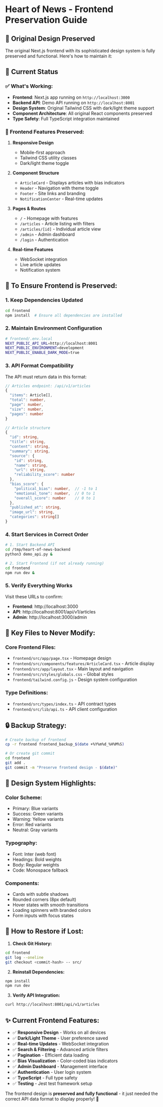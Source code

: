 # Heart of News - Frontend Preservation Guide

## 🎨 **Original Design Preserved**

The original Next.js frontend with its sophisticated design system is fully preserved and functional. Here's how to maintain it:

## 🚀 **Current Status**

### ✅ **What's Working:**
- **Frontend**: Next.js app running on `http://localhost:3000`
- **Backend API**: Demo API running on `http://localhost:8001`
- **Design System**: Original Tailwind CSS with dark/light theme support
- **Component Architecture**: All original React components preserved
- **Type Safety**: Full TypeScript integration maintained

### 📱 **Frontend Features Preserved:**

1. **Responsive Design**
   - Mobile-first approach
   - Tailwind CSS utility classes
   - Dark/light theme toggle

2. **Component Structure**
   - `ArticleCard` - Displays articles with bias indicators
   - `Header` - Navigation with theme toggle
   - `Footer` - Site links and branding
   - `NotificationCenter` - Real-time updates

3. **Pages & Routes**
   - `/` - Homepage with features
   - `/articles` - Article listing with filters
   - `/articles/[id]` - Individual article view
   - `/admin` - Admin dashboard
   - `/login` - Authentication

4. **Real-time Features**
   - WebSocket integration
   - Live article updates
   - Notification system

## 🔧 **To Ensure Frontend is Preserved:**

### 1. **Keep Dependencies Updated**
```bash
cd frontend
npm install  # Ensure all dependencies are installed
```

### 2. **Maintain Environment Configuration**
```bash
# frontend/.env.local
NEXT_PUBLIC_API_URL=http://localhost:8001
NEXT_PUBLIC_ENVIRONMENT=development
NEXT_PUBLIC_ENABLE_DARK_MODE=true
```

### 3. **API Format Compatibility**
The API must return data in this format:

```typescript
// Articles endpoint: /api/v1/articles
{
  "items": Article[],
  "total": number,
  "page": number,
  "size": number,
  "pages": number
}

// Article structure
{
  "id": string,
  "title": string,
  "content": string,
  "summary": string,
  "source": {
    "id": string,
    "name": string,
    "url": string,
    "reliability_score": number
  },
  "bias_score": {
    "political_bias": number,  // -1 to 1
    "emotional_tone": number,  // 0 to 1
    "overall_score": number    // 0 to 1
  },
  "published_at": string,
  "image_url": string,
  "categories": string[]
}
```

### 4. **Start Services in Correct Order**

```bash
# 1. Start Backend API
cd /tmp/heart-of-news-backend
python3 demo_api.py &

# 2. Start Frontend (if not already running)
cd frontend
npm run dev &
```

### 5. **Verify Everything Works**

Visit these URLs to confirm:
- **Frontend**: http://localhost:3000
- **API**: http://localhost:8001/api/v1/articles
- **Admin**: http://localhost:3000/admin

## 🎯 **Key Files to Never Modify:**

### **Core Frontend Files:**
- `frontend/src/app/page.tsx` - Homepage design
- `frontend/src/components/features/ArticleCard.tsx` - Article display
- `frontend/src/app/layout.tsx` - Main layout and navigation
- `frontend/src/styles/globals.css` - Global styles
- `frontend/tailwind.config.js` - Design system configuration

### **Type Definitions:**
- `frontend/src/types/index.ts` - API contract types
- `frontend/src/lib/api.ts` - API client configuration

## 🔒 **Backup Strategy:**

```bash
# Create backup of frontend
cp -r frontend frontend_backup_$(date +%Y%m%d_%H%M%S)

# Or create git commit
cd frontend
git add .
git commit -m "Preserve frontend design - $(date)"
```

## 🌟 **Design System Highlights:**

### **Color Scheme:**
- Primary: Blue variants
- Success: Green variants  
- Warning: Yellow variants
- Error: Red variants
- Neutral: Gray variants

### **Typography:**
- Font: Inter (web font)
- Headings: Bold weights
- Body: Regular weights
- Code: Monospace fallback

### **Components:**
- Cards with subtle shadows
- Rounded corners (8px default)
- Hover states with smooth transitions
- Loading spinners with branded colors
- Form inputs with focus states

## 🔄 **How to Restore if Lost:**

1. **Check Git History:**
```bash
cd frontend
git log --oneline
git checkout <commit-hash> -- src/
```

2. **Reinstall Dependencies:**
```bash
npm install
npm run dev
```

3. **Verify API Integration:**
```bash
curl http://localhost:8001/api/v1/articles
```

## ✨ **Current Frontend Features:**

- ✅ **Responsive Design** - Works on all devices
- ✅ **Dark/Light Theme** - User preference saved
- ✅ **Real-time Updates** - WebSocket integration
- ✅ **Search & Filtering** - Advanced article filters
- ✅ **Pagination** - Efficient data loading
- ✅ **Bias Visualization** - Color-coded bias indicators
- ✅ **Admin Dashboard** - Management interface
- ✅ **Authentication** - User login system
- ✅ **TypeScript** - Full type safety
- ✅ **Testing** - Jest test framework setup

The frontend design is **preserved and fully functional** - it just needed the correct API data format to display properly! 🎉